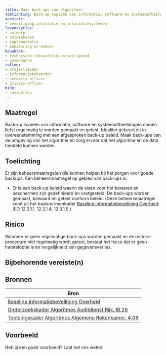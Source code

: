 ```yaml
---
title: Maak back-ups van algoritmes
toelichting: Back-up kopieën van informatie, software en systeemafbeeldingen dienen liefst regelmatig te worden gemaakt en getest. Idealiter gebeurt dit in overeenstemming met een afgesproken back-up beleid.
vereiste:
- beveiliging_informatie_en_informatiesystemen
levenscyclus:
- ontwerp
- ontwikkelen
- implementatie
- monitoring-en-beheer
bouwblok:
- technische-robuustheid-en-veiligheid
- governance
rollen:
- projectleider
- informatiebeheerder
- security-officer
- privacy-officer
hide:
- navigation
---
```


<!-- tags -->

## Maatregel

Back-up kopieën van informatie, software en systeemafbeeldingen dienen liefst regelmatig te worden gemaakt en getest. Idealiter gebeurt dit in overeenstemming met een afgesproken back-up beleid.
Maak back-ups van de omgeving van het algoritme en zorg ervoor dat het algoritme en de data hersteld kunnen worden.

## Toelichting

Er zijn beheersmaatregelen die kunnen helpen bij het zorgen voor goede backups. Een beheersmaatregel op gebied van back-ups is:

- Er is een back-up beleid waarin de eisen voor het bewaren en beschermen zijn gedefinieerd en vastgesteld. De back-ups worden gemaakt, bewaard en getest conform beleid. (Deze beheersmaatregel komt uit het basisnormenkader [Baseline Informatiebeveiliging Overheid](https://www.digitaleoverheid.nl/overzicht-van-alle-onderwerpen/cybersecurity/bio-en-ensia/baseline-informatiebeveiliging-overheid/): BIO 12.3.1.1, 12.3.1.4, 12.3.1.5.)

## Risico
Wanneer er geen regelmatige back-ups worden gemaakt en de restore-procedure niet regelmatig wordt getest, bestaat het risico dat er geen hersteloptie is en mogelijkheid van gegevensverlies.


## Bijbehorende vereiste(n)

<!-- list_vereisten_on_maatregelen_page -->

## Bronnen

| Bron                        |
|-----------------------------|
| [Baseline Informatiebeveiliging Overheid](https://www.digitaleoverheid.nl/overzicht-van-alle-onderwerpen/cybersecurity/bio-en-ensia/baseline-informatiebeveiliging-overheid/) |
| [Onderzoekskader Algoritmes Auditdienst Rijk, IB.26](https://www.rijksoverheid.nl/documenten/rapporten/2023/07/11/onderzoekskader-algoritmes-adr-2023) |
| [Toetsingskader Algoritmes Algemene Rekenkamer, 4.08](https://www.rekenkamer.nl/onderwerpen/algoritmes/documenten/publicaties/2024/05/15/het-toetsingskader-aan-de-slag)  |

## Voorbeeld

Heb jij een goed voorbeeld? Laat het ons weten!
